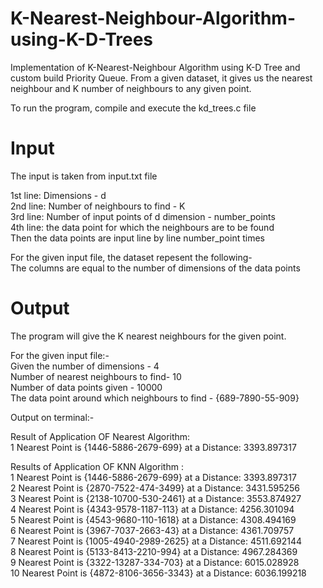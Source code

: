 # K-Nearest-Neighbour-Algorithm-using-K-D-Trees
Implementation of K-Nearest-Neighbour Algorithm using K-D Tree and custom build Priority Queue. From a given dataset, it gives us the nearest neighbour and K number of neighbours to any given point.

To run the program, compile and execute the kd_trees.c file

# Input
The input is taken from input.txt file<br>

1st line: Dimensions - d<br>
2nd line: Number of neighbours to find - K<br>
3rd line: Number of input points of d dimension - number_points<br>
4th line: the data point for which the neighbours are to be found <br>
Then the data points are input line by line number_point times<br>

For the given input file, the dataset repesent the following-<br>
The columns are equal to the number of dimensions of the data points

# Output
The program will give the K nearest neighbours for the given point.

For the given input file:-<br>
Given the number of dimensions - 4<br>
Number of nearest neighbours to find- 10<br>
Number of data points given - 10000<br>
The data point around which neighbours to find - {689-7890-55-909}<br>

Output on terminal:-<br>

Result of Application OF Nearest Algorithm:<br>
1 Nearest Point is {1446-5886-2679-699} at a Distance: 3393.897317 <br>


Results of Application OF KNN Algorithm :<br>
1 Nearest Point is {1446-5886-2679-699} at a Distance: 3393.897317 <br>
2 Nearest Point is {2870-7522-474-3499} at a Distance: 3431.595256 <br>
3 Nearest Point is {2138-10700-530-2461} at a Distance: 3553.874927<br>
4 Nearest Point is {4343-9578-1187-113} at a Distance: 4256.301094 <br>
5 Nearest Point is {4543-9680-110-1618} at a Distance: 4308.494169 <br>
6 Nearest Point is {3967-7037-2663-43} at a Distance: 4361.709757  <br>
7 Nearest Point is {1005-4940-2989-2625} at a Distance: 4511.692144<br>
8 Nearest Point is {5133-8413-2210-994} at a Distance: 4967.284369  <br>
9 Nearest Point is {3322-13287-334-703} at a Distance: 6015.028928  <br>
10 Nearest Point is {4872-8106-3656-3343} at a Distance: 6036.199218<br>
